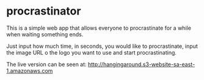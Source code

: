 # procrastinator

This is a simple web app that allows everyone to procrastinate for a while when waiting something ends.

Just input how much time, in seconds, you would like to procrastinate, input the image URL o the logo you want to use and start procrastinating.

The live version can be seen at: http://hangingaround.s3-website-sa-east-1.amazonaws.com
